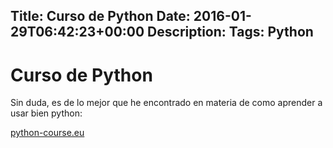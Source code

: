 Title: Curso de Python
Date: 2016-01-29T06:42:23+00:00
Description: 
Tags: Python
---
# Curso de Python

Sin duda, es de lo mejor que he encontrado en materia de como aprender a usar bien python:

[python-course.eu](http://www.python-course.eu/)